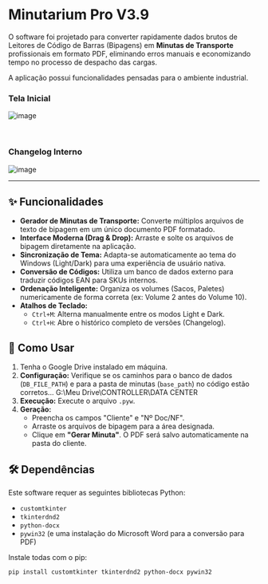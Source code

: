 # Minutarium Pro V3.9

O software foi projetado para converter rapidamente dados brutos de Leitores de Código de Barras (Bipagens) em **Minutas de Transporte** profissionais em formato PDF, eliminando erros manuais e economizando tempo no processo de despacho das cargas.

A aplicação possui funcionalidades pensadas para o ambiente industrial.

### Tela Inicial
![image](https://github.com/user-attachments/assets/8457b412-2568-4d84-8288-efcd56141312)


<br/>

### Changelog Interno
![image](https://github.com/user-attachments/assets/889b333c-308f-4276-8816-471d99657e7d)



---

## ✨ Funcionalidades

- **Gerador de Minutas de Transporte:** Converte múltiplos arquivos de texto de bipagem em um único documento PDF formatado.
- **Interface Moderna (Drag & Drop):** Arraste e solte os arquivos de bipagem diretamente na aplicação.
- **Sincronização de Tema:** Adapta-se automaticamente ao tema do Windows (Light/Dark) para uma experiência de usuário nativa.
- **Conversão de Códigos:** Utiliza um banco de dados externo para traduzir códigos EAN para SKUs internos.
- **Ordenação Inteligente:** Organiza os volumes (Sacos, Paletes) numericamente de forma correta (ex: Volume 2 antes do Volume 10).
- **Atalhos de Teclado:**
  - `Ctrl+M`: Alterna manualmente entre os modos Light e Dark.
  - `Ctrl+H`: Abre o histórico completo de versões (Changelog).

## 🚀 Como Usar


1. Tenha o Google Drive instalado em máquina.
2. **Configuração:** Verifique se os caminhos para o banco de dados (`DB_FILE_PATH`) e para a pasta de minutas (`base_path`) no código estão corretos... G:\Meu Drive\CONTROLLER\DATA CENTER
3.  **Execução:** Execute o arquivo `.pyw`.
4.  **Geração:**
    - Preencha os campos "Cliente" e "Nº Doc/NF".
    - Arraste os arquivos de bipagem para a área designada.
    - Clique em **"Gerar Minuta"**. O PDF será salvo automaticamente na pasta do cliente.

## 🛠️ Dependências

Este software requer as seguintes bibliotecas Python:

-   `customtkinter`
-   `tkinterdnd2`
-   `python-docx`
-   `pywin32` (e uma instalação do Microsoft Word para a conversão para PDF)

Instale todas com o pip:
```bash
pip install customtkinter tkinterdnd2 python-docx pywin32
```
